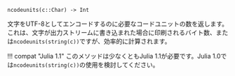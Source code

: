 ```
ncodeunits(c::Char) -> Int
```

文字をUTF-8としてエンコードするのに必要なコードユニットの数を返します。これは、文字が出力ストリームに書き込まれた場合に印刷されるバイト数、または`ncodeunits(string(c))`ですが、効率的に計算されます。

!!! compat "Julia 1.1"
    このメソッドは少なくともJulia 1.1が必要です。Julia 1.0では`ncodeunits(string(c))`の使用を検討してください。

